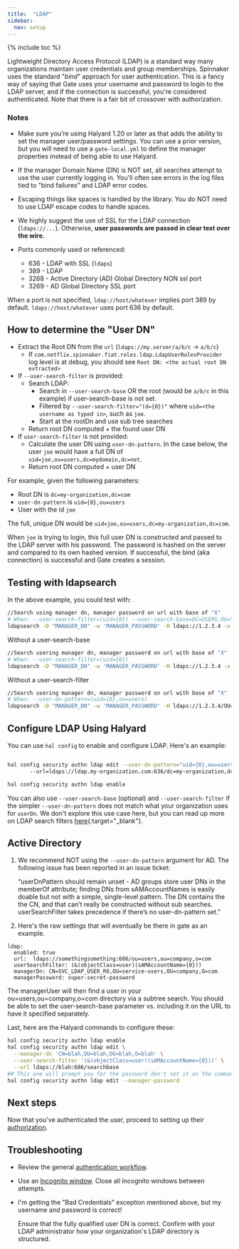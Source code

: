 ```yaml
---
title:  "LDAP"
sidebar:
  nav: setup
---
```


{% include toc %}

Lightweight Directory Access Protocol (LDAP) is a standard way many organizations maintain user
credentials and group memberships. Spinnaker uses the standard "*bind*" approach for user
authentication. This is a fancy way of saying that Gate uses your username and password to login
to the LDAP server, and if the connection is successful, you're considered authenticated.  Note that there is a
fair bit of crossover with authorization.  


### Notes

*  Make sure you’re using Halyard 1.20 or later as that adds the ability to set the manager user/password settings. 
You can use a prior version, but you will need to use a `gate-local.yml` to define the manager properties instead of being able
to use Halyard.

* If the manager Domain Name (DN) is NOT set, all searches attempt to use the user currently logging in.  You'll often see errors
in the log files tied to "bind failures" and LDAP error codes.

* Escaping things like spaces is handled by the library.  You do NOT need to use LDAP escape codes to handle spaces.  

* We highly suggest the use of SSL for the LDAP connection (`ldaps://...`). Otherwise, **user passwords are passed in 
clear text over the wire.**

* Ports commonly used or referenced:
    *  636 - LDAP with SSL (`ldaps`)
    *  389 - LDAP 
    *  3268 - Active Directory (AD) Global Directory NON ssl port
    *  3269 - AD Global Directory SSL port

When a port is not specified, `ldap://host/whatever` implies port 389 by default.  `ldaps://host/whatever` uses port 636 by 
default.

## How to determine the "User DN" 

- Extract the Root DN from the `url` (`ldaps://my.server/a/b/c` → `a/b/c`)
    - If `com.netflix.spinnaker.fiat.roles.ldap.LdapUserRolesProvider` log level is at debug, you should 
    see `Root DN: <the actual root DN extracted>`
- If `--user-search-filter` is provided:
    - Search LDAP:
        - Search in  `--user-search-base` OR the root (would be `a/b/c` in this example) if user-search-base is not set.
        - Filtered by `--user-search-filter="(d={0})"` where `uid=<the username as typed in>`, such as `joe`.
        - Start at the rootDn and use sub tree searches
    - Return root DN computed + the found user DN
- If `user-search-filter` is not provided:
    - Calculate the user DN using `user-dn-pattern`.  In the case below, the user `joe` would have a full DN of 
    `uid=joe,ou=users,dc=mydomain,dc=net`.
    - Return root DN computed + user DN
    

For example, given the following parameters:

* Root DN is `dc=my-organization,dc=com` 
* `user-dn-pattern` is `uid={0},ou=users`
* User with the id `joe` 

The full, unique DN would be `uid=joe,ou=users,dc=my-organization,dc=com`.

When `joe` is trying to login, this full user DN is constructed and passed to the LDAP server with
his password. The password is hashed on the server and compared to its own hashed version. If
successful, the bind (aka connection) is successful and Gate creates a session.

## Testing with ldapsearch

In the above example, you could test with:

```bash
//Search using manager dn, manager password on url with base of "X"
# When: --user-search-filter=(uid={0}) --user-search-base=DC=USERS,OU=Y,O=io 
ldapsearch -D "MANAGER_DN" -w 'MANAGER_PASSWORD' -H ldaps://1.2.3.4 -x -b "DC=USERS,OU=Y,O=io" "(UID=USERNAME)"
```
Without a user-search-base
```bash
//Search usering manager dn, manager password on url with base of "X"
# When: --user-search-filter=(uid={0}) 
ldapsearch -D "MANAGER_DN" -w 'MANAGER_PASSWORD' -H ldaps://1.2.3.4 -x   "(UID=USERNAME})"
```
Without a user-search-filter
```bash
//Search usering manager dn, manager password on url with base of "X"
# When: --user-dn-pattern=(uid={0},ou=users) 
ldapsearch -D "MANAGER_DN" -w 'MANAGER_PASSWORD' -H ldaps://1.2.3.4/OU=Y,O=io -x "(CN=USERNAME,OU=users,OU=Y,O=IO))"
```

## Configure LDAP Using Halyard

You can use `hal config` to enable and configure LDAP. Here's an example:

```bash

hal config security authn ldap edit --user-dn-pattern="uid={0},ou=users" \ 
       --url=ldaps://ldap.my-organization.com:636/dc=my-organization,dc=com

hal config security authn ldap enable
```

You can also use `--user-search-base` (optional) and `--user-search-filter` if the simpler
`--user-dn-pattern` does not match what your organization uses for `userDn`. We don't explore this
use case here, but you can read up more on LDAP search filters
[here](https://confluence.atlassian.com/kb/how-to-write-ldap-search-filters-792496933.html){:target="\_blank"}.


## Active Directory

1. We recommend NOT using the `--user-dn-pattern` argument for AD. The following issue has been reported in an issue ticket:
 
    “userDnPattern should remain unset - AD groups store user DNs in the memberOf attribute; finding DNs from sAMAccountNames is easily doable but not with a simple, single-level pattern. The DN contains the the CN, and that can’t really be constructed without sub searches. userSearchFilter takes precedence if there’s no user-dn-pattern set.”

1. Here's the raw settings that will eventually be there in gate as an example.
```
ldap:
  enabled: true
  url:  ldaps://somethingsomething:686/ou=users,ou=company,o=com
  userSearchFilter: (&(objectClass=user)(sAMAccountName={0}))
  managerDn: CN=SVC_LDAP_USER_RO,OU=service-users,OU=company,O=com
  managerPassword: super-secret-password
```
The managerUser will then find a user in your ou=users,ou=company,o=com directory via a subtree search. You 
should be able to set the user-search-base parameter vs. including it on the URL to have it specified separately.

Last, here are the Halyard commands to configure these:
```bash
hal config security authn ldap enable
hal config security authn ldap edit \
  --manager-dn 'CN=blah,OU=blah,OU=blah,O=blah' \
  --user-search-filter '(&(objectClass=user)(sAMAccountName={0}))' \
  --url ldaps://blah:686/searchbase
## This one will prompt you for the password don't set it on the command
hal config security authn ldap edit --manager-password
```


## Next steps

Now that you've authenticated the user, proceed to setting up their [authorization](/setup/security/authorization/).

## Troubleshooting

* Review the general [authentication workflow](/reference/architecture/authz_authn/authentication//#workflow).

* Use an [Incognito window](/setup/security/authentication#incognito-mode). Close all Incognito windows between attempts.

* I'm getting the "Bad Credentials" exception mentioned above, but my username and password is
correct!

    Ensure that the fully qualified user DN is correct. Confirm with your LDAP administrator how
    your organization's LDAP directory is structured.
